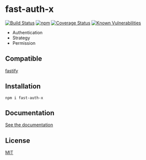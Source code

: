 # fast-auth-x

[![Build Status](https://travis-ci.org/GleisonMv/fast-auth-x.svg?branch=master)](https://travis-ci.org/GleisonMv/fast-auth-x)
[![npm](https://img.shields.io/npm/v/fast-auth-x.svg)](https://www.npmjs.com/package/fast-auth-x)
[![Coverage Status](https://coveralls.io/repos/github/GleisonMv/fast-auth-x/badge.svg?branch=master)](https://coveralls.io/github/GleisonMv/fast-auth-x?branch=master)
[![Known Vulnerabilities](https://snyk.io/test/github/GleisonMv/fast-auth-x/badge.svg?targetFile=package.json)](https://snyk.io/test/github/GleisonMv/fast-auth-x?targetFile=package.json)

* Authentication
* Strategy
* Permission

## Compatible

[fastify](https://github.com/fastify/fastify)

## Installation
```
npm i fast-auth-x
```

## Documentation

[See the documentation](https://github.com/GleisonMv/fast-auth-x/wiki)

## License

[MIT](./LICENSE)
